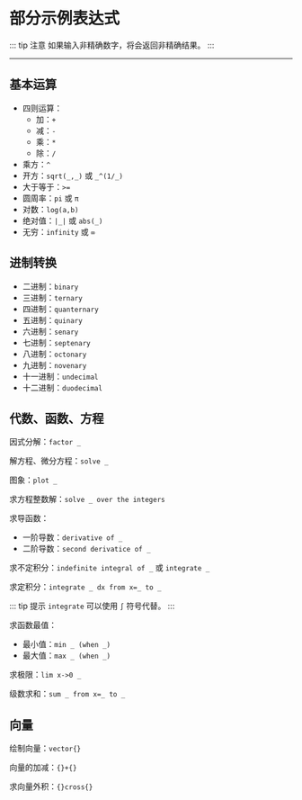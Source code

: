 # 部分示例表达式

::: tip 注意
如果输入非精确数字，将会返回非精确结果。
:::

---

## 基本运算
- 四则运算：
  - 加：`+`
  - 减：`-`
  - 乘：`*`
  - 除：`/`
- 乘方：`^`
- 开方：`sqrt(_,_)` 或 `_^(1/_)`
- 大于等于：`>=`
- 圆周率：`pi` 或 `π`
- 对数：`log(a,b)`
- 绝对值：`|_|` 或 `abs(_)`
- 无穷：`infinity` 或 `∞`

## 进制转换
- 二进制：`binary`
- 三进制：`ternary`
- 四进制：`quanternary`
- 五进制：`quinary`
- 六进制：`senary`
- 七进制：`septenary`
- 八进制：`octonary`
- 九进制：`novenary`
- 十一进制：`undecimal`
- 十二进制：`duodecimal`

## 代数、函数、方程
因式分解：`factor _`

解方程、微分方程：`solve _`

图象：`plot _`

求方程整数解：`solve _ over the integers`

求导函数：
- 一阶导数：`derivative of _`
- 二阶导数：`second derivatice of _`

求不定积分：`indefinite integral of _` 或 `integrate _`

求定积分：`integrate _ dx from x=_ to _`

::: tip 提示
`integrate` 可以使用 `∫` 符号代替。
:::

求函数最值：
- 最小值：`min _ (when _)`
- 最大值：`max _ (when _)`

求极限：`lim x->0 _`

级数求和：`sum _ from x=_ to _`

## 向量
绘制向量：`vector{}`

向量的加减：`{}+{}`

求向量外积：`{}cross{}`